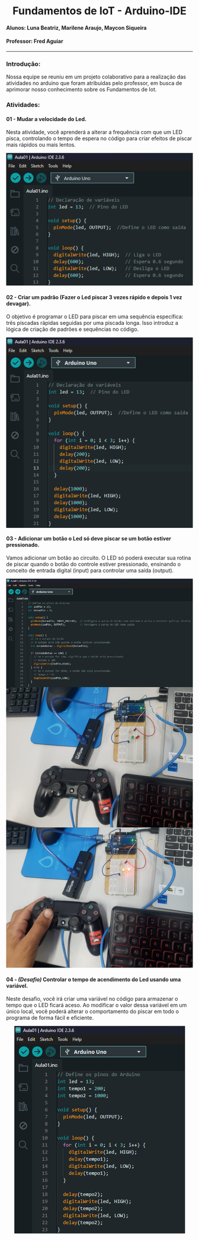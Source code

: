 <h1 align = center> Fundamentos de IoT - Arduino-IDE </h1>
<h4> Alunos: Luna Beatriz, Marilene Araujo, Maycon Siqueira </h4>
<h4> Professor: Fred Aguiar </h4>
<hr>

<h3> Introdução: </h3>
Nossa equipe se reuniu em um projeto colaborativo para a realização das atividades no arduino que foram atribuidas pelo professor, em busca de aprimorar nosso conhecimento sobre os Fundamentos de Iot.

<h3> Atividades: </h3>

#### 01 - Mudar a velocidade do Led. 
Nesta atividade, você aprenderá a alterar a frequência com que um LED pisca, controlando o tempo de espera no código para criar efeitos de piscar mais rápidos ou mais lentos.

<p align="center">
<img src="https://github.com/LunnaBe/Fundamentos-de-IoT---Arduino-IDE/blob/main/Imagens%20IoT/1.png" />
</p>

#### 02 - Criar um padrão (Fazer o Led piscar 3 vezes rápido e depois 1 vez devagar).
O objetivo é programar o LED para piscar em uma sequência específica: três piscadas rápidas seguidas por uma piscada longa. Isso introduz a lógica de criação de padrões e sequências no código.

<p align="center">
<img align = center src="https://github.com/LunnaBe/Fundamentos-de-IoT---Arduino-IDE/blob/main/Imagens%20IoT/2.png" />
</p>

#### 03 - Adicionar um botão o Led só deve piscar se um botão estiver pressionado.
Vamos adicionar um botão ao circuito. O LED só poderá executar sua rotina de piscar quando o botão do controle estiver pressionado, ensinando o conceito de entrada digital (input) para controlar uma saída (output).
<p align="center">
<img align = center src="https://github.com/LunnaBe/Fundamentos-de-IoT---Arduino-IDE/blob/main/Imagens%20IoT/3.png" /> 
<br>
<img align = center src="https://github.com/LunnaBe/Fundamentos-de-IoT---Arduino-IDE/blob/main/Imagens%20IoT/3%20-Luz%20Acesa.jpg" /> 
<br>
<img src="https://github.com/LunnaBe/Fundamentos-de-IoT---Arduino-IDE/blob/main/Imagens%20IoT/3%20-%20Luz%20Apagada.jpg" />
</p>

#### 04 - *(Desafio)* Controlar o tempo de acendimento do Led usando uma variável.
Neste desafio, você irá criar uma variável no código para armazenar o tempo que o LED ficará aceso. Ao modificar o valor dessa variável em um único local, você poderá alterar o comportamento do piscar em todo o programa de forma fácil e eficiente.
<p align="center">
<img src="https://github.com/LunnaBe/Fundamentos-de-IoT---Arduino-IDE/blob/main/Imagens%20IoT/4.png" />
</p>
